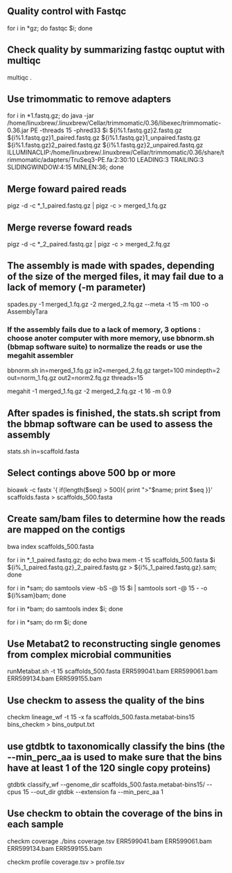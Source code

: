 ## Quality control with Fastqc

for i in *gz; do fastqc $i; done

## Check quality by summarizing fastqc ouptut with multiqc

multiqc .

## Use trimommatic to remove adapters

for i in *1.fastq.gz; do java -jar /home/linuxbrew/.linuxbrew/Cellar/trimmomatic/0.36/libexec/trimmomatic-0.36.jar PE -threads 15 -phred33 $i ${i%1.fastq.gz}2.fastq.gz ${i%1.fastq.gz}1_paired.fastq.gz ${i%1.fastq.gz}1_unpaired.fastq.gz ${i%1.fastq.gz}2_paired.fastq.gz ${i%1.fastq.gz}2_unpaired.fastq.gz ILLUMINACLIP:/home/linuxbrew/.linuxbrew/Cellar/trimmomatic/0.36/share/trimmomatic/adapters/TruSeq3-PE.fa:2:30:10 LEADING:3 TRAILING:3 SLIDINGWINDOW:4:15 MINLEN:36; done

## Merge foward paired reads

pigz -d -c  *_1_paired.fastq.gz | pigz -c > merged_1.fq.gz

## Merge reverse foward reads

pigz -d -c  *_2_paired.fastq.gz | pigz -c > merged_2.fq.gz

## The assembly is made with spades, depending of the size of the merged files, it may fail due to a lack of memory (-m parameter)

spades.py -1 merged_1.fq.gz -2 merged_2.fq.gz --meta -t 15 -m 100 -o AssemblyTara

### If the assembly fails due to a lack of memory, 3 options : choose anoter computer with more memory, use bbnorm.sh (bbmap software suite) to normalize the reads or use the megahit assembler

bbnorm.sh in=merged_1.fq.gz in2=merged_2.fq.gz target=100 mindepth=2 out=norm_1.fq.gz out2=norm2.fq.gz threads=15

megahit -1 merged_1.fq.gz -2 merged_2.fq.gz -t 16 -m 0.9

## After spades is finished, the stats.sh script from the bbmap software can be used to assess the assembly

stats.sh in=scaffold.fasta

## Select contings above 500 bp or more

bioawk -c fastx '{ if(length($seq) > 500){ print ">"$name; print $seq }}' scaffolds.fasta > scaffolds_500.fasta

## Create sam/bam files to determine how the reads are mapped on the contigs

bwa index scaffolds_500.fasta

for i in *_1_paired.fastq.gz; do echo bwa mem -t 15 scaffolds_500.fasta $i ${i%_1_paired.fastq.gz}_2_paired.fastq.gz \> ${i%_1_paired.fastq.gz}.sam; done

for i in *sam; do samtools view -bS -@ 15 $i | samtools sort -@ 15 - -o ${i%sam}bam; done

for i in *bam; do samtools index $i; done

for i in *sam; do rm $i; done

## Use Metabat2 to reconstructing single genomes from complex microbial communities

runMetabat.sh -t 15 scaffolds_500.fasta ERR599041.bam  ERR599061.bam  ERR599134.bam  ERR599155.bam

## Use checkm to assess the quality of the bins

checkm lineage_wf -t 15 -x fa scaffolds_500.fasta.metabat-bins15 bins_checkm > bins_output.txt

## use gtdbtk to taxonomically classify the bins (the --min_perc_aa is used to make sure that the bins have at least 1 of the 120 single copy proteins)

gtdbtk classify_wf --genome_dir scaffolds_500.fasta.metabat-bins15/ --cpus 15 --out_dir gtdbk --extension fa --min_perc_aa 1

## Use checkm to obtain the coverage of the bins in each sample

checkm coverage ./bins coverage.tsv ERR599041.bam  ERR599061.bam  ERR599134.bam  ERR599155.bam

checkm profile coverage.tsv > profile.tsv

